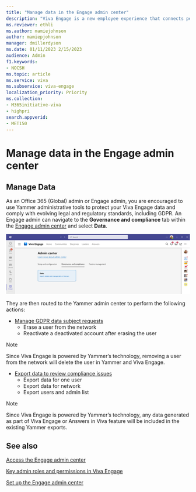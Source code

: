 ```yaml
---
title: "Manage data in the Engage admin center"
description: "Viva Engage is a new employee experience that connects people across the company—wherever and whenever they work—so that everyone is included and engaged."
ms.reviewer: ethli
ms.author: mamiejohnson
author: mamiepjohnson
manager: dmillerdyson
ms.date: 01/11/2023 2/15/2023
audience: Admin
f1.keywords:
- NOCSH
ms.topic: article
ms.service: viva
ms.subservice: viva-engage
localization_priority: Priority
ms.collection:  
- M365initiative-viva
- highpri
search.appverid:
- MET150
---
```


# Manage data in the Engage admin center

## Manage Data
As an Office 365 (Global) admin or Engage admin, you are encouraged to use Yammer administrative tools to protect your Viva Engage data and comply with evolving legal and regulatory standards, including GDPR. An Engage admin can navigate to the **Governance and compliance** tab within the [Engage admin center](/Viva/engage/eac-as-access-eac) and select **Data**.

![Image of the Data tab for administrative management in Viva Engage.](/Viva/media/engage/admin/manage-data-eac.png)

They are then routed to the Yammer admin center to perform the following actions:

- [Manage GDPR data subject requests](/yammer/manage-security-and-compliance/gdpr-requests-in-yammer-enterprise)
    - Erase a user from the network
    - Reactivate a deactivated account after erasing the user

>[!NOTE]
> Since Viva Engage is powered by Yammer’s technology, removing a user from the network will delete the user in Yammer and Viva Engage.

- [Export data to review compliance issues](/yammer/manage-security-and-compliance/export-yammer-enterprise-data)
    - Export data for one user
    - Export data for network
    - Export users and admin list

>[!NOTE]
> Since Viva Engage is powered by Yammer’s technology, any data generated as part of Viva Engage or Answers in Viva feature will be included in the existing Yammer exports.

## See also

[Access the Engage admin center](/Viva/engage/eac-as-access-eac)

[Key admin roles and permissions in Viva Engage](/Viva/engage/eac-key-admin-roles-permissions)

[Set up the Engage admin center](/Viva/engage/eac-get-started)
